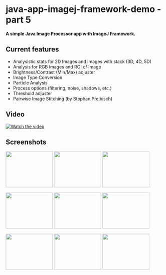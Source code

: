 # java-app-imagej-framework-demo - part 5
**A simple Java Image Processor app with ImageJ Framework.**

## Current features

- Analysistic stats for 2D Images and Images with stack (3D, 4D, 5D)
- Analysis for RGB Images and ROI of Image
- Brightness/Contrast (Min/Max) adjuster
- Image Type Conversion
- Particle Analysis
- Process options (filtering, noise, shadows, etc.)
- Threshold adjuster
- Pairwise Image Stitching (by Stephan Preibisch)

## Video 

[![Watch the video](https://i.imgur.com/KHuHo9Y.png)](https://youtu.be/c6BrQ3A01lg)

## Screenshots

<p float="left">
  <img width="150" height="115" src="https://i.imgur.com/KHuHo9Y.png">
  <img width="150" height="115" src="https://i.imgur.com/dCWT2H5.png">
  <img width="150" height="115" src="https://i.imgur.com/PMiCGpC.png">
</p>
<p float="left">
  <img width="150" height="115" src="https://i.imgur.com/oii99Z4.png">
  <img width="150" height="115" src="https://i.imgur.com/tF5Mai6.png">
  <img width="150" height="115" src="https://i.imgur.com/oV3u9Ty.png">
</p>
<p float="left">
  <img width="150" height="115" src="https://i.imgur.com/XBv4vqi.png">
  <img width="150" height="115" src="https://i.imgur.com/7ZiltDF.png">
  <img width="150" height="115" src="https://i.imgur.com/sv7dUa1.png">
</p>
